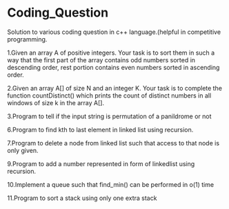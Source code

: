 # Coding_Question
Solution to various coding question in c++ language.(helpful in competitive programming. 

1.Given an array A of positive integers. Your task is to sort them in such a way that the first part of the array contains odd numbers sorted in descending order, rest portion contains even numbers sorted in ascending order.

2.Given an array A[] of size N and an integer K. Your task is to complete the function countDistinct() which prints the count of distinct numbers in all windows of size k in the array A[].

3.Program to tell if the input string  is permutation of a panildrome or not

6.Program to find kth to last element in linked list using recursion.

7.Program to delete a node from linked list such that access to that node is only given.

9.Program to add a number represented in form of linkedlist using recursion.

10.Implement a queue such that find_min() can be performed in o(1) time 

11.Program to sort a stack using only one extra stack
